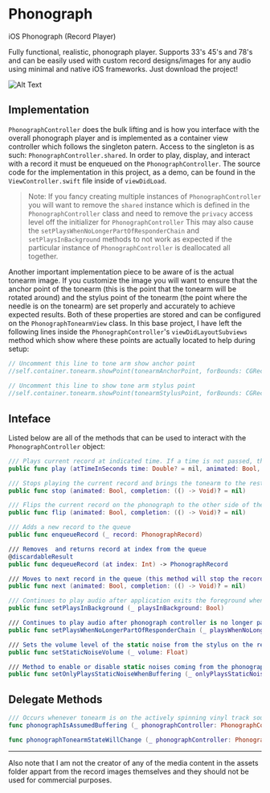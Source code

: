 # Phonograph
iOS Phonograph (Record Player)

Fully functional, realistic, phonograph player. Supports 33's 45's and 78's and can be easily used with custom record designs/images for any audio using minimal and native iOS frameworks. Just download the project!

![Alt Text](https://media.giphy.com/media/S9XGm4qHSvgJ8jcNVw/giphy.gif)

## Implementation
`PhonographController` does the bulk lifting and is how you interface with the overall phonograph player and is implemented as a container view controller which follows the singleton patern. Access to the singleton is as such: `PhonographController.shared`. In order to play, display, and interact with a record it must be enqueued on the `PhonographController`. The source code for the implementation in this project, as a demo, can be found in the `ViewController.swift` file inside of `viewDidLoad`.

> Note: If you fancy creating multiple instances of `PhonographController` you will want to remove the `shared` instance which is defined in the `PhonographController` class and need to remove the `privacy` access level off the initializer for `PhonographController` This may also cause the `setPlaysWhenNoLongerPartOfResponderChain` and `setPlaysInBackground` methods to not work as expected if the particular instance of `PhonographController` is deallocated all together. 

Another important implementation piece to be aware of is the actual tonearm image. If you customize the image you will want to ensure that the anchor point of the tonearm (this is the point that the tonearm will be rotated around) and the stylus point of the tonearm (the point where the needle is on the tonearm) are set properly and accurately to achieve expected results. Both of these properties are stored and can be configured on the `PhonographTonearmView` class. In this base project, I have left the following lines inside the `PhonographController`'s `viewDidLayoutSubviews` method which show where these points are actually located to help during setup:

```swift
// Uncomment this line to tone arm show anchor point
//self.container.tonearm.showPoint(tonearmAnchorPoint, forBounds: CGRect(x: 0, y: 0, width: calculatedTonearmWidth, height: calculatedTonearmHeight))
        
// Uncomment this line to show tone arm stylus point
//self.container.tonearm.showPoint(tonearmStylusPoint, forBounds: CGRect(x: 0, y: 0, width: calculatedTonearmWidth, height: calculatedTonearmHeight))
```

## Inteface
Listed below are all of the methods that can be used to interact with the `PhonographController` object:
```swift
/// Plays current record at indicated time. If a time is not passed, the record will start playing from the beginning or wherever audio track was paused
public func play (atTimeInSeconds time: Double? = nil, animated: Bool, completion: (() -> Void)? = nil)

/// Stops playing the current record and brings the tonearm to the rest position
public func stop (animated: Bool, completion: (() -> Void)? = nil)

/// Flips the current record on the phonograph to the other side of the record (this method will stop the record spin and bring tonearm to rest if the record is playing at the time when this method is called)
public func flip (animated: Bool, completion: (() -> Void)? = nil)

/// Adds a new record to the queue
public func enqueueRecord (_ record: PhonographRecord)

/// Removes  and returns record at index from the queue
@discardableResult
public func dequeueRecord (at index: Int) -> PhonographRecord

/// Moves to next record in the queue (this method will stop the record spin and bring tonearm to rest if the record is playing at the time when this method is called)
public func next (animated: Bool, completion: (() -> Void)? = nil)

/// Continues to play audio after application exits the foreground when set to true
public func setPlaysInBackground (_ playsInBackground: Bool)

/// Continues to play audio after phonograph controller is no longer part of the responder chain when set to true
public func setPlaysWhenNoLongerPartOfResponderChain (_ playsWhenNoLongerPartOfResponderChain: Bool)

/// Sets the volume level of the static noise from the stylus on the record on a scale of zero to one. Default volume is 50%.
public func setStaticNoiseVolume (_ volume: Float)

/// Method to enable or disable static noises coming from the phonograph as a result of the stylus on the record when audio player is not buffering
public func setOnlyPlaysStaticNoiseWhenBuffering (_ onlyPlaysStaticNoiseWhenBuffering: Bool)
```

## Delegate Methods
```swift
/// Occurs whenever tonearm is on the actively spinning vinyl track sound grooves but not playing audio. Also called upon release.
func phonographIsAssumedBuffering (_ phonographController: PhonographController, isAssumedBuffering: Bool)

func phonographTonearmStateWillChange (_ phonographController: PhonographController, newTonearmState: PhonographController.TonearmState)
```
---
Also note that I am not the creator of any of the media content in the assets folder appart from the record images themselves and they should not be used for commercial purposes.
